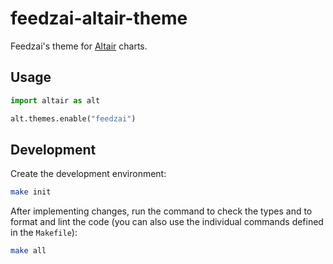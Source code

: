 # feedzai-altair-theme

Feedzai's theme for [Altair](https://github.com/altair-viz/altair) charts.

## Usage

```python
import altair as alt

alt.themes.enable("feedzai")
```

## Development

Create the development environment:

```bash
make init
```

After implementing changes, run the command to check the types and to format and lint the code (you can also use the individual commands defined in the `Makefile`):

```bash
make all
```

